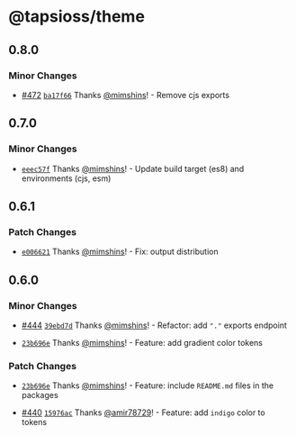 # @tapsioss/theme

## 0.8.0
### Minor Changes



- [#472](https://github.com/Tap30/web-components/pull/472) [`ba17f66`](https://github.com/Tap30/web-components/commit/ba17f66db91a2cd90191cbde14864fe47463b52c) Thanks [@mimshins](https://github.com/mimshins)! - Remove cjs exports

## 0.7.0
### Minor Changes



- [`eeec57f`](https://github.com/Tap30/web-components/commit/eeec57fcd4a10113b84eb8cda693e35529763e8d) Thanks [@mimshins](https://github.com/mimshins)! - Update build target (es8) and environments (cjs, esm)

## 0.6.1

### Patch Changes

- [`e006621`](https://github.com/Tap30/web-components/commit/e00662136bb76b6af1634ee118d9bd3c536bf376)
  Thanks [@mimshins](https://github.com/mimshins)! - Fix: output distribution

## 0.6.0

### Minor Changes

- [#444](https://github.com/Tap30/web-components/pull/444)
  [`39ebd7d`](https://github.com/Tap30/web-components/commit/39ebd7dc0d62e3cfbe0560200ac559499ca17284)
  Thanks [@mimshins](https://github.com/mimshins)! - Refactor: add `"."` exports
  endpoint

- [`23b696e`](https://github.com/Tap30/web-components/commit/23b696e026181ae123bb3ab3f5adb01c15c664c9)
  Thanks [@mimshins](https://github.com/mimshins)! - Feature: add gradient color
  tokens

### Patch Changes

- [`23b696e`](https://github.com/Tap30/web-components/commit/23b696e026181ae123bb3ab3f5adb01c15c664c9)
  Thanks [@mimshins](https://github.com/mimshins)! - Feature: include
  `README.md` files in the packages

- [#440](https://github.com/Tap30/web-components/pull/440)
  [`15976ac`](https://github.com/Tap30/web-components/commit/15976ac887f1dc52d56f484559398f7eecff02b4)
  Thanks [@amir78729](https://github.com/amir78729)! - Feature: add `indigo`
  color to tokens
